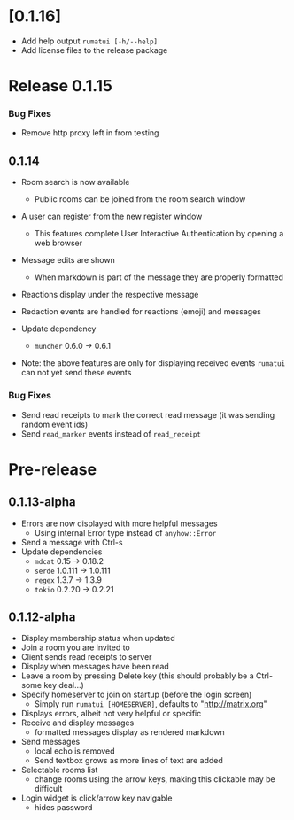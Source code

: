 # [0.1.16]

* Add help output `rumatui [-h/--help]`
* Add license files to the release package

# Release 0.1.15

### Bug Fixes

* Remove http proxy left in from testing

## 0.1.14

* Room search is now available
  * Public rooms can be joined from the room search window 
* A user can register from the new register window
  * This features complete User Interactive Authentication by opening a web browser
* Message edits are shown
  * When markdown is part of the message they are properly formatted
* Reactions display under the respective message
* Redaction events are handled for reactions (emoji) and messages
* Update dependency
  * `muncher` 0.6.0 -> 0.6.1
  
* Note: the above features are only for displaying received events
  `rumatui` can not yet send these events

### Bug Fixes

* Send read receipts to mark the correct read message (it was sending random event ids)
* Send `read_marker` events instead of `read_receipt`

# Pre-release

## 0.1.13-alpha

* Errors are now displayed with more helpful messages
  * Using internal Error type instead of `anyhow::Error`
* Send a message with Ctrl-s
* Update dependencies
  * `mdcat` 0.15 -> 0.18.2
  * `serde` 1.0.111 -> 1.0.111
  * `regex` 1.3.7 -> 1.3.9
  * `tokio` 0.2.20 -> 0.2.21

## 0.1.12-alpha
* Display membership status when updated
* Join a room you are invited to
* Client sends read receipts to server
* Display when messages have been read
* Leave a room by pressing Delete key (this should probably be a Ctrl-some key deal...)
* Specify homeserver to join on startup (before the login screen)
  * Simply run `rumatui [HOMESERVER]`, defaults to "http://matrix.org"
* Displays errors, albeit not very helpful or specific
* Receive and display messages
  * formatted messages display as rendered markdown
* Send messages
  * local echo is removed
  * Send textbox grows as more lines of text are added
* Selectable rooms list
  * change rooms using the arrow keys, making this clickable may be difficult
* Login widget is click/arrow key navigable
  * hides password
